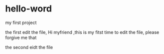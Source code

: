 # hello-word
my first project


the first edit the file,
Hi myfriend ,this is my fitst time to edit the file, please forgive me that 

the second eidt the file
